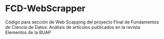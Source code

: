 # FCD-WebScrapper

Código para sección de Web Scapping del proyecto Final de Fundamentos de Ciencia de Datos:
Análisis de artículos publicados en la revista Elementos de la BUAP
